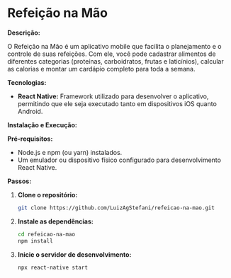 # Refeição na Mão

**Descrição:**

O Refeição na Mão é um aplicativo mobile que facilita o planejamento e o controle de suas refeições. Com ele, você pode cadastrar alimentos de diferentes categorias (proteínas, carboidratos, frutas e laticínios), calcular as calorias e montar um cardápio completo para toda a semana.

**Tecnologias:**

- **React Native:** Framework utilizado para desenvolver o aplicativo, permitindo que ele seja executado tanto em dispositivos iOS quanto Android.

**Instalação e Execução:**

**Pré-requisitos:**

- Node.js e npm (ou yarn) instalados.
- Um emulador ou dispositivo físico configurado para desenvolvimento React Native.

**Passos:**

1. **Clone o repositório:**
   ```bash
   git clone https://github.com/LuizAgStefani/refeicao-na-mao.git
   ```
2. **Instale as dependências:**
   ```bash
   cd refeicao-na-mao
   npm install
   ```
3. **Inicie o servidor de desenvolvimento:**
   ```bash
   npx react-native start
   ```
